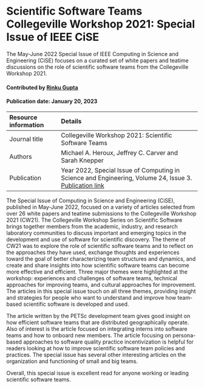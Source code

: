 # Scientific Software Teams Collegeville Workshop 2021: Special Issue of IEEE CiSE 
<!-- deck text start --> 

The May-June 2022 Special Issue of IEEE Computing in Science and Engineering (CiSE) focuses on a curated set of white papers and teatime discussions on the role of scientific software teams from the Collegeville Workshop 2021. 
<!-- deck text end --> 

#### Contributed by [Rinku Gupta](http://github.com/rinkug)
#### Publication date: January 20, 2023

Resource information | Details
:--- | :--- 
Journal title  |  Collegeville Workshop 2021: Scientific Software Teams
Authors | Michael A. Heroux, Jeffrey C. Carver and Sarah Knepper
Publication | Year 2022, Special Issue of Computing in Science and Engineering, Volume 24, Issue 3. [Publication link](https://ieeexplore.ieee.org/xpl/tocresult.jsp?isnumber=9882984&punumber=5992)


The Special Issue of Computing in Science and Engineering (CiSE), published in May-June 2022, focused on a variety of articles selected from over 26 white papers and teatime submissions to the Collegeville Workshop 2021 (CW21). The Collegeville Workshop Series on Scientific Software brings together members from the academic, industry, and research laboratory communities to discuss important and emerging topics in the development and use of software for scientific discovery. The theme of CW21 was to explore the role of scientific software teams and to reflect on the approaches they have used, exchange thoughts and experiences toward the goal of better characterizing team structures and dynamics, and create and share insights into how scientific software teams can become more effective and efficient. Three major themes were highlighted at the workshop: experiences and challenges of software teams, technical approaches for improving teams, and cultural approaches for improvement. The articles in this special issue touch on all three themes, providing insight and strategies for people who want to understand and improve how team-based scientific software is developed and used.

The article written by the PETSc development team gives good insight on how efficient software teams that are distributed geographically operate. Also of interest is the article focused on integrating interns into software teams and how to onboard new members. The article focusing on persona-based approaches to software quality practice incentivization is helpful for readers looking at how to improve scientific software team policies and practices. The special issue has several other interesting articles on the organization and functioning of small and big teams.

Overall, this special issue is excellent read for anyone working or leading scientific software teams. 

<!---
Publish: yes
Pinned: no
RSS update: 2023-01-20
Topics: Software process improvement, Strategies for more effective teams 
--->
